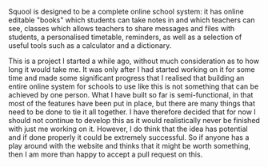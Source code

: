 Squool is designed to be a complete online school system: it has online editable "books" which students can take notes in and which teachers can see, classes which allows teachers to share messages and files with students, a personalised timetable, reminders, as well as a selection of useful tools such as a calculator and a dictionary.

This is a project I started a while ago, without much consideration as to how long it would take me. It was only after I had started working on it for some time and made some significant progress that I realised that building an entire online system for schools to use like this is not something that can be achieved by one person. What I have built so far is semi-functional, in that most of the features have been put in place, but there are many things that need to be done to tie it all together. I have therefore decided that for now I should not continue to develop this as it would realistically never be finished with just me working on it. However, I do think that the idea has potential and if done properly it could be extremely successful. So if anyone has a play around with the website and thinks that it might be worth something, then I am more than happy to accept a pull request on this.
